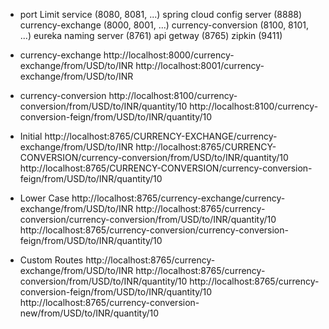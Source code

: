 - port
  Limit service (8080, 8081, ...)
  spring cloud config server (8888)
  currency-exchange (8000, 8001, ...)
  currency-conversion (8100, 8101, ...)
  eureka naming server (8761)
  api getway (8765)
  zipkin (9411)

- currency-exchange
  http://localhost:8000/currency-exchange/from/USD/to/INR
  http://localhost:8001/currency-exchange/from/USD/to/INR

- currency-conversion
  http://localhost:8100/currency-conversion/from/USD/to/INR/quantity/10
  http://localhost:8100/currency-conversion-feign/from/USD/to/INR/quantity/10

- Initial
  http://localhost:8765/CURRENCY-EXCHANGE/currency-exchange/from/USD/to/INR
  http://localhost:8765/CURRENCY-CONVERSION/currency-conversion/from/USD/to/INR/quantity/10
  http://localhost:8765/CURRENCY-CONVERSION/currency-conversion-feign/from/USD/to/INR/quantity/10

- Lower Case
  http://localhost:8765/currency-exchange/currency-exchange/from/USD/to/INR
  http://localhost:8765/currency-conversion/currency-conversion/from/USD/to/INR/quantity/10
  http://localhost:8765/currency-conversion/currency-conversion-feign/from/USD/to/INR/quantity/10

- Custom Routes
  http://localhost:8765/currency-exchange/from/USD/to/INR
  http://localhost:8765/currency-conversion/from/USD/to/INR/quantity/10
  http://localhost:8765/currency-conversion-feign/from/USD/to/INR/quantity/10
  http://localhost:8765/currency-conversion-new/from/USD/to/INR/quantity/10
